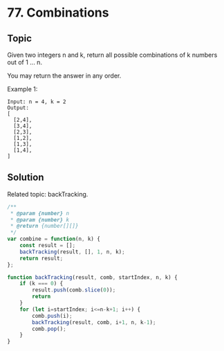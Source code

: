 # 77. Combinations

## Topic

Given two integers n and k, return all possible combinations of k numbers out of 1 ... n.

You may return the answer in any order.

Example 1:

```
Input: n = 4, k = 2
Output:
[
  [2,4],
  [3,4],
  [2,3],
  [1,2],
  [1,3],
  [1,4],
]
```

## Solution

Related topic: backTracking.

```js
/**
 * @param {number} n
 * @param {number} k
 * @return {number[][]}
 */
var combine = function(n, k) {
    const result = [];
    backTracking(result, [], 1, n, k);
    return result;
};

function backTracking(result, comb, startIndex, n, k) {
    if (k === 0) {
        result.push(comb.slice(0));
        return
    }
    for (let i=startIndex; i<=n-k+1; i++) {
        comb.push(i);
        backTracking(result, comb, i+1, n, k-1);
        comb.pop();
    }
}
```
